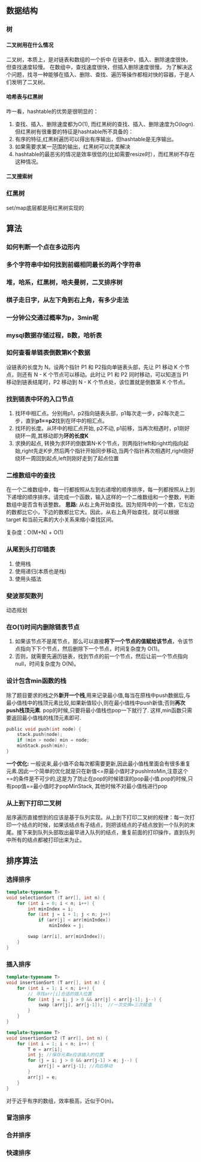 ## 数据结构

### 树

#### 二叉树用在什么情况

二叉树，本质上，是对链表和数组的一个折中
在链表中，插入、删除速度很快，但查找速度较慢。
在数组中，查找速度很快，但插入删除速度很慢。
为了解决这个问题，找寻一种能够在插入、删除、查找、遍历等操作都相对快的容器，于是人们发明了二叉树。

#### 哈希表与红黑树

咋一看，hashtable的优势是很明显的：

1. 查找、插入、删除速度都为O(1), 而红黑树的查找、插入、删除速度为O(logn). 但红黑树有很重要的特征是hashtable所不具备的：
2. 有序的特征,红黑树遍历可以得出有序输出，但hashtable是无序输出。
3. 如果需要求某一范围的输出，红黑树可以完美解决
4. hashtable的最恶劣的情况是效率很低的(比如需要resize时），而红黑树不存在这种情况。

#### 二叉搜索树

### 红黑树

set/map底层都是用红黑树实现的

## 算法

### 如何判断一个点在多边形内

### 多个字符串中如何找到前缀相同最长的两个字符串

### 堆，哈系，红黑树，哈夫曼树，二叉排序树

### 棋子走日字，从左下角到右上角，有多少走法

### 一分钟公交通过概率为p，3min呢

### mysql数据存储过程，B数，哈析表

### 如何查看单链表倒数第K个数据

设链表的长度为 N。设两个指针 P1 和 P2指向单链表头部，先让 P1 移动 K 个节点，则还有 N - K 个节点可以移动。此时让 P1 和 P2 同时移动，可以知道当 P1 移动到链表结尾时，P2 移动到 N - K 个节点处，该位置就是倒数第 K 个节点。

### 找到链表中环的入口节点

1. 找环中相汇点。分别用p1，p2指向链表头部，p1每次走一步，p2每次走二步，直到**p1==p2**找到在环中的相汇点。
2. 找环的长度。从环中的相汇点开始, p2不动, p1前移，当再次相遇时，p1刚好绕环一周,其移动即为**环的长度K**
3. 求换的起点, 转换为求环的倒数第N-K个节点，则两指针left和right均指向起始,right先走K步,然后两个指针开始同步移动,当两个指针再次相遇时,right刚好绕环一周回到起点,left则刚好走到了起点位置

### 二维数组中的查找

在一个二维数组中，每一行都按照从左到右递增的顺序排序，每一列都按照从上到下递增的顺序排序。请完成一个函数，输入这样的一个二维数组和一个整数，判断数组中是否含有该整数。
**思路:**
从右上角开始查找。因为矩阵中的一个数，它左边的数都比它小，下边的数都比它大。因此，从右上角开始查找，就可以根据 target 和当前元素的大小关系来缩小查找区间。

复杂度：O(M+N) + O(1)

### 从尾到头打印链表

1. 使用栈
2. 使用递归(本质也是栈)
3. 使用头插法

### 斐波那契数列

动态规划

### 在O(1)时间内删除链表节点

1. 如果该节点不是尾节点，那么可以直接**将下一个节点的值赋给该节点**，令该节点指向下下个节点，然后删除下一个节点，时间复杂度为 O(1)。
2. 否则，就需要先遍历链表，找到节点的前一个节点，然后让前一个节点指向 null，时间复杂度为 O(N)。

### 设计包含min函数的栈

除了题目要求的栈之外**新开一个栈**,用来记录最小值,每当在原栈中push数据后,与最小值栈中的栈顶元素比较,如果新值较小,则在最小值栈中push新值;否则**再次push栈顶元素**.
pop的时候,只要将最小值栈也pop一下就行了.
这样,min函数只需要返回最小值栈的栈顶元素即可.

```c
public void push(int node) {
    stack.push(node);
    if (min > node) min = node;
    minStack.push(min);
}
```

**一个优化:**
一般说来,最小值不会每次都需要更新,因此最小值栈里面会有很多重复元素.因此一个简单的优化就是只在新值<=原最小值时才pushIntoMin,注意这个==的条件是不可少的,这是为了防止在pop的时候错误的pop最小值.pop的时候,只有pop值==最小值时才popMinStack, 其他时候不对最小值栈进行pop

### 从上到下打印二叉树

层序遍历直接想到的应该是基于队列实现。从上到下打印二叉树的规律：每一次打印一个结点的时候，如果该结点有子结点，则把该结点的子结点放到一个队列的末尾。接下来到队列头部取出最早进入队列的结点，重复前面的打印操作，直到队列中所有的结点都被打印出来为止。

## 排序算法

### 选择排序

```c++
template<typename T>
void selectionSort (T arr[], int n) {
    for (int i = 0; i < n; i++) {
        int minIndex = i;
        for (int j = i + 1; j < n; j++)
            if (arr[j] < arr[minIndex])
                minIndex = j;

        swap (arr[i], arr[minIndex]);
    }
}
```

### 插入排序

```c++
template<typename T>
void insertionSort (T arr[], int n) {
    for (int i = 1; i < n; i++) {
        // 寻找arr[i]合适的插入位置
        for (int j = i; j > 0 && arr[j] < arr[j-1]; j--) {
            swap (arr[j], arr[j-1]);  //一次交换=三次赋值
        }
    }
}
```

```c++
template<typename T>
void insertionSort2 (T arr[], int n) {
    for (int i = 1; i < n; i++) {
        T e = arr[i];
        int j; //保存元素e应该插入的位置
        for (j = i; j > 0 && arr[j-1] > e; j--) {
            arr[j] = arr[j-1]; //向后移动
        }
        arr[j] = e;
    }
}
```

对于近乎有序的数组，效率极高，近似于O(n)。

### 冒泡排序

### 合并排序

### 快速排序

